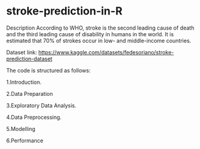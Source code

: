 # stroke-prediction-in-R
Description According to WHO, stroke is the second leading cause of death and the third leading cause of disability in humans in the world. It is estimated that 70% of strokes occur in low- and middle-income countries.

Dataset link: https://www.kaggle.com/datasets/fedesoriano/stroke-prediction-dataset

The code is structured as follows:

  1.Introduction.
  
  2.Data Preparation
  
  3.Exploratory Data Analysis.
  
  4.Data Preprocessing.
  
  5.Modelling
  
  6.Performance
  
